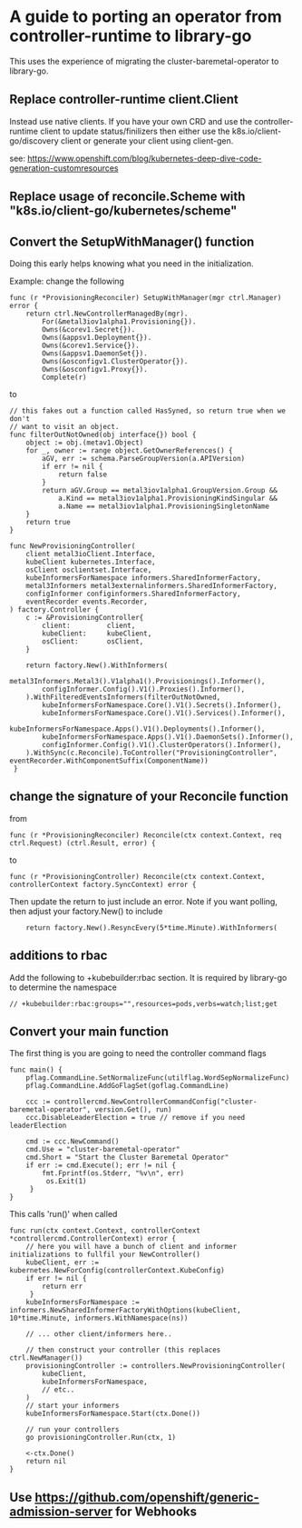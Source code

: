 
# A guide to porting an operator from controller-runtime to library-go

This uses the experience of migrating the cluster-baremetal-operator to library-go.


## Replace controller-runtime client.Client

Instead use native clients. If you have your own CRD and use the controller-runtime client
to update status/finilizers then either use the k8s.io/client-go/discovery client or generate
your client using client-gen.

see: https://www.openshift.com/blog/kubernetes-deep-dive-code-generation-customresources


## Replace usage of reconcile.Scheme with "k8s.io/client-go/kubernetes/scheme"


## Convert the SetupWithManager() function

Doing this early helps knowing what you need in the initialization.

Example: change the following

```
func (r *ProvisioningReconciler) SetupWithManager(mgr ctrl.Manager) error {
    return ctrl.NewControllerManagedBy(mgr).
        For(&metal3iov1alpha1.Provisioning{}).
        Owns(&corev1.Secret{}).
        Owns(&appsv1.Deployment{}).
        Owns(&corev1.Service{}).
        Owns(&appsv1.DaemonSet{}).
        Owns(&osconfigv1.ClusterOperator{}).
        Owns(&osconfigv1.Proxy{}).
        Complete(r)
```
to
```
// this fakes out a function called HasSyned, so return true when we don't
// want to visit an object.
func filterOutNotOwned(obj interface{}) bool {
    object := obj.(metav1.Object)
    for _, owner := range object.GetOwnerReferences() {
        aGV, err := schema.ParseGroupVersion(a.APIVersion)
        if err != nil {
            return false
        }
        return aGV.Group == metal3iov1alpha1.GroupVersion.Group &&
            a.Kind == metal3iov1alpha1.ProvisioningKindSingular &&
            a.Name == metal3iov1alpha1.ProvisioningSingletonName
    }
    return true
}

func NewProvisioningController(
    client metal3ioClient.Interface,
    kubeClient kubernetes.Interface,
    osClient osclientset.Interface,
    kubeInformersForNamespace informers.SharedInformerFactory,
    metal3Informers metal3externalinformers.SharedInformerFactory,
    configInformer configinformers.SharedInformerFactory,
    eventRecorder events.Recorder,
) factory.Controller {
    c := &ProvisioningController{
        client:         client,
        kubeClient:     kubeClient,
        osClient:       osClient,
    }

    return factory.New().WithInformers(
        metal3Informers.Metal3().V1alpha1().Provisionings().Informer(),
        configInformer.Config().V1().Proxies().Informer(),
    ).WithFilteredEventsInformers(filterOutNotOwned,
        kubeInformersForNamespace.Core().V1().Secrets().Informer(),
        kubeInformersForNamespace.Core().V1().Services().Informer(),
        kubeInformersForNamespace.Apps().V1().Deployments().Informer(),
        kubeInformersForNamespace.Apps().V1().DaemonSets().Informer(),
        configInformer.Config().V1().ClusterOperators().Informer(),
    ).WithSync(c.Reconcile).ToController("ProvisioningController", eventRecorder.WithComponentSuffix(ComponentName))
 }
```

## change the signature of your Reconcile function

from
```
func (r *ProvisioningReconciler) Reconcile(ctx context.Context, req ctrl.Request) (ctrl.Result, error) {
```
to
```
func (r *ProvisioningController) Reconcile(ctx context.Context, controllerContext factory.SyncContext) error {
```
Then update the return to just include an error.
Note if you want polling, then adjust your factory.New() to include
```
    return factory.New().ResyncEvery(5*time.Minute).WithInformers(
```

## additions to rbac

Add the following to +kubebuilder:rbac section. It is required by library-go to determine the namespace

```
// +kubebuilder:rbac:groups="",resources=pods,verbs=watch;list;get
```

## Convert your main function

The first thing is you are going to need the controller command flags

```
func main() {
    pflag.CommandLine.SetNormalizeFunc(utilflag.WordSepNormalizeFunc)
    pflag.CommandLine.AddGoFlagSet(goflag.CommandLine)

    ccc := controllercmd.NewControllerCommandConfig("cluster-baremetal-operator", version.Get(), run)
    ccc.DisableLeaderElection = true // remove if you need leaderElection

    cmd := ccc.NewCommand()
    cmd.Use = "cluster-baremetal-operator"
    cmd.Short = "Start the Cluster Baremetal Operator"
    if err := cmd.Execute(); err != nil {
        fmt.Fprintf(os.Stderr, "%v\n", err)
         os.Exit(1)
     }
}
```

This calls 'run()' when called

```
func run(ctx context.Context, controllerContext *controllercmd.ControllerContext) error {
    // here you will have a bunch of client and informer initializations to fullfil your NewController()
    kubeClient, err := kubernetes.NewForConfig(controllerContext.KubeConfig)
    if err != nil {
        return err
     }
    kubeInformersForNamespace := informers.NewSharedInformerFactoryWithOptions(kubeClient, 10*time.Minute, informers.WithNamespace(ns))

    // ... other client/informers here..

    // then construct your controller (this replaces ctrl.NewManager())
    provisioningController := controllers.NewProvisioningController(
        kubeClient,
        kubeInformersForNamespace,
        // etc..
    )
    // start your informers
    kubeInformersForNamespace.Start(ctx.Done())

    // run your controllers
    go provisioningController.Run(ctx, 1)

    <-ctx.Done()
    return nil
}
```

## Use https://github.com/openshift/generic-admission-server for Webhooks
